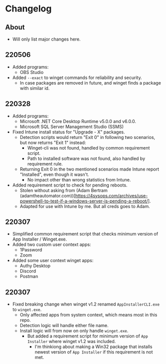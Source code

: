 # Changelog
## About
* Will only list major changes here.


## 220506
* Added programs:
  * OBS Studio
* Added ```--exact``` to winget commands for reliability and security.
  * In case packages are removed in future, and winget finds a package with similar id.


## 220328
* Added programs:
  * Microsoft .NET Core Desktop Runtime v5.0.0 and v6.0.0.
  * Microsoft SQL Server Management Studio (SSMS)
* Fixed Intune install status for "Upgrade - X" packages.
  * Detection scripts would return "Exit 0" in following two scenarios, but now returns "Exit 1" instead:
    * Winget-cli was not found, handled by common requirement script.
	* Path to installed software was not found, also handled by requirement rule.
  * Returning Exit 0 in the two mentioned scenarios made Intune report "Installed", even though it wasn't.
    * No impact other than wrong statistics from Intune.
* Added requirement script to check for pending reboots.
  * Stolen without asking from (Adam Bertram (adamtheautomator.com))[https://4sysops.com/archives/use-powershell-to-test-if-a-windows-server-is-pending-a-reboot/].
  * Adapted for use with Intune by me. But all creds goes to Adam.


## 220307
* Simplified common requirement script that checks minimum version of App Installer / Winget.exe.
* Added two custom user context apps:
  * 1Password
  * Zoom
* Added some user context winget apps:
  * Authy Desktop
  * Discord
  * Postman


## 220307
* Fixed breaking change when winget v1.2 renamed ```AppInstallerCLI.exe``` to ```winget.exe```.
  * Only affected apps from system context, which means most in this repo.
  * Detection logic will handle either file name.
  * Install logic will from now on only handle ```winget.exe```.
    * But added a requirement script for minimum version of ```App Installer``` where winget v1.2 was included.
	  * I'm thinkiong about making a Win32 package that installs newest version of ```App Installer``` if this requirement is not met.
